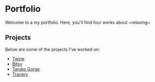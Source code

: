 # Portfolio

Welcome to a my portfolio. Here, you'll find four works about ~relaxing~

## Projects

Below are some of the projects I've worked on:

- [Twine](touchgrass.html)
- [Bitsy](are_archives_even_fun.html)
- [Taroko Gorge](bigdogingc.html)
- [Tracery](ptsady.html)